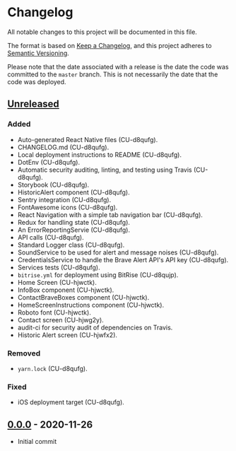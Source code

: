 # Changelog

All notable changes to this project will be documented in this file.

The format is based on [Keep a Changelog](https://keepachangelog.com/en/1.0.0/),
and this project adheres to [Semantic Versioning](https://semver.org/spec/v2.0.0.html).

Please note that the date associated with a release is the date the code
was committed to the `master` branch. This is not necessarily the date that
the code was deployed.

## [Unreleased]

### Added

- Auto-generated React Native files (CU-d8qufg).
- CHANGELOG.md (CU-d8qufg).
- Local deployment instructions to README (CU-d8qufg).
- DotEnv (CU-d8qufg).
- Automatic security auditing, linting, and testing using Travis (CU-d8qufg).
- Storybook (CU-d8qufg).
- HistoricAlert component (CU-d8qufg).
- Sentry integration (CU-d8qufg).
- FontAwesome icons (CU-d8qufg).
- React Navigation with a simple tab navigation bar (CU-d8qufg).
- Redux for handling state (CU-d8qufg).
- An ErrorReportingServie (CU-d8qufg).
- API calls (CU-d8qufg).
- Standard Logger class (CU-d8qufg).
- SoundService to be used for alert and message noises (CU-d8qufg).
- CredentialsService to handle the Brave Alert API's API key (CU-d8qufg).
- Services tests (CU-d8qufg).
- `bitrise.yml` for deployment using BitRise (CU-d8qujp).
- Home Screen (CU-hjwctk).
- InfoBox component (CU-hjwctk).
- ContactBraveBoxes component (CU-hjwctk).
- HomeScreenInstructions component (CU-hjwctk).
- Roboto font (CU-hjwctk).
- Contact screen (CU-hjwg2y).
- audit-ci for security audit of dependencies on Travis.
- Historic Alert screen (CU-hjwfx2).

### Removed

- `yarn.lock` (CU-d8qufg).

### Fixed

- iOS deployment target (CU-d8qufg).

## [0.0.0] - 2020-11-26

- Initial commit

[unreleased]: https://github.com/bravetechnologycoop/brave-alert-app/compare/v0.0.0...HEAD
[0.0.0]: https://github.com/bravetechnologycoop/brave-alert-app/releases/tag/v0.0.0
